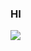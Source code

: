 ### HI

<img src="https://capsule-render.vercel.app/api?type=waving&color=blue&height=5&section=header&text=ELLEN&fontSize=30" />
